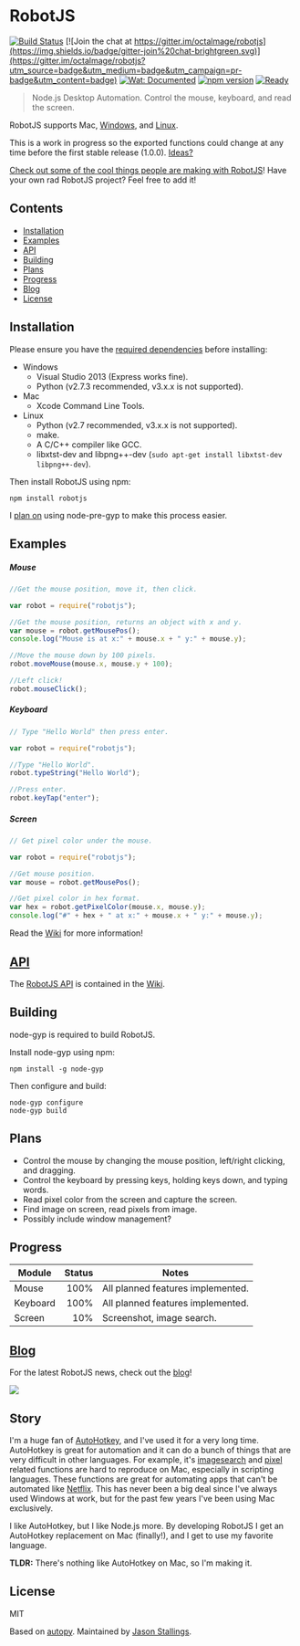 RobotJS
========

[![Build Status](https://api.travis-ci.org/octalmage/robotjs.svg?branch=master)](https://travis-ci.org/octalmage/robotjs) [![Join the chat at https://gitter.im/octalmage/robotjs](https://img.shields.io/badge/gitter-join%20chat-brightgreen.svg)](https://gitter.im/octalmage/robotjs?utm_source=badge&utm_medium=badge&utm_campaign=pr-badge&utm_content=badge)
[![Wat: Documented](https://img.shields.io/badge/wat-documented-blue.svg)](https://github.com/dthree/wat)
[![npm version](https://img.shields.io/npm/v/robotjs.svg)](https://www.npmjs.com/package/robotjs) 
[![Ready](https://badge.waffle.io/octalmage/robotjs.svg?label=ready&title=Ready)](http://waffle.io/octalmage/robotjs) 

> Node.js Desktop Automation. Control the mouse, keyboard, and read the screen.

RobotJS supports Mac, [Windows](https://github.com/octalmage/robotjs/issues/2), and [Linux](https://github.com/octalmage/robotjs/issues/17).

This is a work in progress so the exported functions could change at any time before the first stable release (1.0.0). [Ideas?](https://github.com/octalmage/robotjs/issues/4)

[Check out some of the cool things people are making with  RobotJS](https://github.com/octalmage/robotjs/wiki/Projects-using-RobotJS)! Have your own rad RobotJS project? Feel free to add it!

## Contents

- [Installation](#installation)
- [Examples](#examples)
- [API](https://github.com/octalmage/robotjs/wiki/Syntax)
- [Building](#building)
- [Plans](#plans)
- [Progress](#progress)
- [Blog](#blog)
- [License](#license)

## Installation

Please ensure you have the [required dependencies](https://github.com/TooTallNate/node-gyp/#installation) before installing:

* Windows
  * Visual Studio 2013 (Express works fine).
  * Python (v2.7.3 recommended, v3.x.x is not supported).
* Mac
  * Xcode Command Line Tools.
* Linux
  * Python (v2.7 recommended, v3.x.x is not supported).
  * make.
  * A C/C++ compiler like GCC.
  * libxtst-dev and libpng++-dev (`sudo apt-get install libxtst-dev libpng++-dev`).

Then install RobotJS using npm:

```
npm install robotjs
```
I [plan on](https://github.com/octalmage/robotjs/issues/64) using node-pre-gyp to make this process easier.

## Examples

##### Mouse

```JavaScript
//Get the mouse position, move it, then click.

var robot = require("robotjs");

//Get the mouse position, returns an object with x and y. 
var mouse = robot.getMousePos();
console.log("Mouse is at x:" + mouse.x + " y:" + mouse.y);

//Move the mouse down by 100 pixels.
robot.moveMouse(mouse.x, mouse.y + 100);

//Left click!
robot.mouseClick();
```
##### Keyboard

```JavaScript
// Type "Hello World" then press enter.

var robot = require("robotjs");

//Type "Hello World".
robot.typeString("Hello World");

//Press enter. 
robot.keyTap("enter");
```

##### Screen

```JavaScript
// Get pixel color under the mouse. 

var robot = require("robotjs");

//Get mouse position. 
var mouse = robot.getMousePos();

//Get pixel color in hex format. 
var hex = robot.getPixelColor(mouse.x, mouse.y);
console.log("#" + hex + " at x:" + mouse.x + " y:" + mouse.y);
```
Read the [Wiki](https://github.com/octalmage/robotjs/wiki) for more information!

## [API](https://github.com/octalmage/robotjs/wiki/Syntax])

The [RobotJS API](https://github.com/octalmage/robotjs/wiki/Syntax) is contained in the [Wiki](https://github.com/octalmage/robotjs/wiki).

## Building

node-gyp is required to build RobotJS.

Install node-gyp using npm:

```
npm install -g node-gyp
```

Then configure and build: 

```
node-gyp configure
node-gyp build
```

## Plans

* Control the mouse by changing the mouse position, left/right clicking, and dragging. 
* Control the keyboard by pressing keys, holding keys down, and typing words.
* Read pixel color from the screen and capture the screen. 
* Find image on screen, read pixels from image.
* Possibly include window management? 

## Progress

| Module        | Status        | Notes   |
| ------------- |-------------: | ------- |
| Mouse         | 100%           | All planned features implemented.       |
| Keyboard      | 100%           | All planned features implemented.       |
| Screen        | 10%            | Screenshot, image search.   |

## <a href="http://robotjavascript.tumblr.com/">Blog</a>

For the latest RobotJS news, check out the [blog](http://robotjavascript.tumblr.com)!

<a href="http://robotjavascript.tumblr.com" target="_blank"><img src="http://feeds.feedburner.com/RobotjsOfficialBlog.1.gif"></a>

## Story

I'm a huge fan of [AutoHotkey](http://www.autohotkey.com/), and I've used it for a very long time. AutoHotkey is great for automation and it can do a bunch of things that are very difficult in other languages. For example, it's [imagesearch](https://www.autohotkey.com/docs/commands/ImageSearch.htm) and [pixel](https://www.autohotkey.com/docs/commands/PixelGetColor.htm) related functions are hard to reproduce on Mac, especially in scripting languages. These functions are great for automating apps that can't be automated like [Netflix](http://blueshirtdesign.com/apps/autoflix/). This has never been a big deal since I've always used Windows at work, but for the past few years I've been using Mac exclusively. 

I like AutoHotkey, but I like Node.js more. By developing RobotJS I get an AutoHotkey replacement on Mac (finally!), and I get to use my favorite language. 

**TLDR:** There's nothing like AutoHotkey on Mac, so I'm making it. 

## License

MIT

Based on [autopy](https://github.com/msanders/autopy). 
Maintained by [Jason Stallings](http://jason.stallin.gs).
